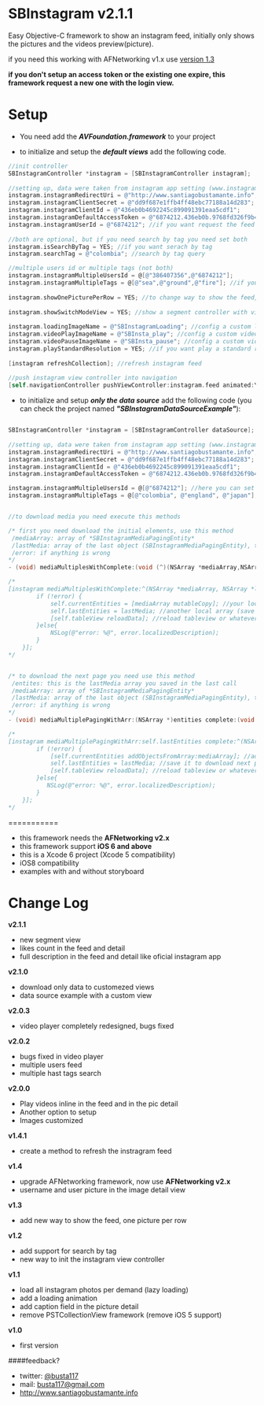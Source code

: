 SBInstagram v2.1.1
===========

Easy Objective-C framework to show an instagram feed, initially only shows the pictures and the videos preview(picture). 

if you need this working with AFNetworking v1.x use [version 1.3](https://github.com/Busta117/SBInstagram/releases/tag/v1.3)


**if you don't setup an access token or the existing one expire, this framework request a new one with the login view.**


Setup
===========

* You need add the ***AVFoundation.framework*** to your project


* to initialize and setup the ***default views*** add the following code.

```objective-c
//init controller
SBInstagramController *instagram = [SBInstagramController instagram];
    
//setting up, data were taken from instagram app setting (www.instagram.com/developer)
instagram.instagramRedirectUri = @"http://www.santiagobustamante.info";
instagram.instagramClientSecret = @"dd9f687e1ffb4ff48ebc77188a14d283";
instagram.instagramClientId = @"436eb0b4692245c899091391eaa5cdf1";
instagram.instagramDefaultAccessToken = @"6874212.436eb0b.9768fd326f9b423eab7dd260972ee6db";
instagram.instagramUserId = @"6874212"; //if you want request the feed of one user
    
//both are optional, but if you need search by tag you need set both
instagram.isSearchByTag = YES; //if you want serach by tag
instagram.searchTag = @"colombia"; //search by tag query

//multiple users id or multiple tags (not both)
instagram.instagramMultipleUsersId = @[@"386407356",@"6874212"];
instagram.instagramMultipleTags = @[@"sea",@"ground",@"fire"]; //if you set this you don't need set isSearchByTag in true
    
instagram.showOnePicturePerRow = YES; //to change way to show the feed, one picture per row(default = NO)
    
instagram.showSwitchModeView = YES; //show a segment controller with view option (default = NO)
    
instagram.loadingImageName = @"SBInstagramLoading"; //config a custom loading image
instagram.videoPlayImageName = @"SBInsta_play"; //config a custom video play image
instagram.videoPauseImageName = @"SBInsta_pause"; //config a custom video pause image
instagram.playStandardResolution = YES; //if you want play a standard resuluton, low resolution per default
    
[instagram refreshCollection]; //refresh instagram feed
		
//push instagram view controller into navigation
[self.navigationController pushViewController:instagram.feed animated:YES];
```

* to initialize and setup ***only the data source*** add the following code (you can check the project named ***"SBInstagramDataSourceExample"***):

```objective-c

SBInstagramController *instagram = [SBInstagramController dataSource];
    
//setting up, data were taken from instagram app setting (www.instagram.com/developer)
instagram.instagramRedirectUri = @"http://www.santiagobustamante.info";
instagram.instagramClientSecret = @"dd9f687e1ffb4ff48ebc77188a14d283";
instagram.instagramClientId = @"436eb0b4692245c899091391eaa5cdf1";
instagram.instagramDefaultAccessToken = @"6874212.436eb0b.9768fd326f9b423eab7dd260972ee6db";

instagram.instagramMultipleUsersId = @[@"6874212"]; //here you can set 1 or more
instagram.instagramMultipleTags = @[@"colombia", @"england", @"japan"]; //here you can set 1 or more


//to download media you need execute this methods

/* first you need download the initial elements, use this method
 /mediaArray: array of *SBInstagramMediaPagingEntity* 
 /lastMedia: array of the last object (SBInstagramMediaPagingEntity), this is for the pagging
 /error: if anything is wrong
*/
- (void) mediaMultiplesWithComplete:(void (^)(NSArray *mediaArray,NSArray *lastMedia, NSError * error))block;

/*
[instagram mediaMultiplesWithComplete:^(NSArray *mediaArray, NSArray *lastMedia, NSError *error) {
        if (!error) {
            self.currentEntities = [mediaArray mutableCopy]; //your local array
            self.lastEntities = lastMedia; //another local array (save it to paging)
            [self.tableView reloadData]; //reload tableview or whatever you use
        }else{
            NSLog(@"error: %@", error.localizedDescription);
        }
    }];
*/


/* to download the next page you need use this method
 /entites: this is the lastMedia array you saved in the last call
 /mediaArray: array of *SBInstagramMediaPagingEntity* 
 /lastMedia: array of the last object (SBInstagramMediaPagingEntity), this is for the pagging
 /error: if anything is wrong
*/
- (void) mediaMultiplePagingWithArr:(NSArray *)entities complete:(void (^)(NSArray *mediaArray,NSArray *lastMedia, NSError * error))block;

/*
[instagram mediaMultiplePagingWithArr:self.lastEntities complete:^(NSArray *mediaArray, NSArray *lastMedia, NSError *error) {
        if (!error) {
            [self.currentEntities addObjectsFromArray:mediaArray]; //add new media entities
            self.lastEntities = lastMedia; //save it to download next pages
            [self.tableView reloadData]; //reload tableview or whatever you use
        }else{
           NSLog(@"error: %@", error.localizedDescription);
        }
    }];
*/

```



===========  
- this framework needs the **AFNetworking v2.x**
- this framework support **iOS 6 and above**   
- this is a Xcode 6 project (Xcode 5 compatibility)
- iOS8 compatibility
- examples with and without storyboard


Change Log
===========
**v2.1.1**
- new segment view
- likes count in the feed and detail
- full description in the feed and detail like oficial instagram app

**v2.1.0**
- download only data to customezed views
- data source example with a custom view

**v2.0.3**
- video player completely redesigned, bugs fixed

**v2.0.2**
- bugs fixed in video player
- multiple users feed
- multiple hast tags search

**v2.0.0**
- Play videos inline in the feed and in the pic detail
- Another option to setup
- Images customized

**v1.4.1**
- create a method to refresh the instragram feed

**v1.4**
- upgrade AFNetworking framework, now use **AFNetworking v2.x**
- username and user picture in the image detail view

**v1.3**
- add new way to show the feed, one picture per row

**v1.2**
- add support for search by tag
- new way to init the instagram view controller

**v1.1**
- load all instagram photos per demand (lazy loading)
- add a loading animation
- add caption field in the picture detail
- remove PSTCollectionView framework (remove iOS 5 support)


**v1.0**
- first version

####feedback?

* twitter: [@busta117](http://www.twitter.com/busta117)
* mail: <busta117@gmail.com>
* <http://www.santiagobustamante.info>

